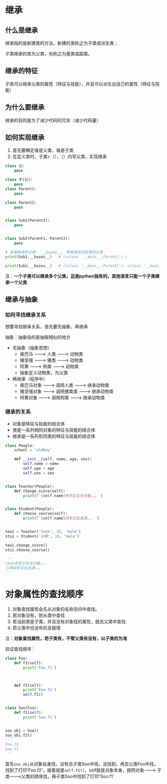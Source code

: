 # 继承

## 什么是继承

继承指的是新建类的方法，新建的类称之为子类或派生类；

子类继承的类为父类，也称之为基类或超类。

## 继承的特征

子类可以继承父类的属性（特征与技能），并且可以派生出自己的属性（特征与技能）

## 为什么要继承

继承的目的是为了减少代码的冗余（减少代码量）

## 如何实现继承

1. 首先要确定谁是父类，谁是子类
2. 在定义类时，子类+（），（）内写父类，实现继承

```python
class 父:
    pass

class 子(父):
    pass
class Parent1:
    pass

class Parent2:
    pass


class Sub1(Parent1):
    pass


class Sub2(Parent1, Parent2):
    pass

# 查看继承的父类： __bases__, 用来查找当前类的父类
print(Sub1.__bases__)   # (<class '__main__.Parent1'>,)

print(Sub2.__bases__)   # (<class '__main__.Parent1'>, <class '__main__.Parent2'>)
```

注：**一个子类可以继承多个父类，这是python独有的，其他语言只能一个子类继承一个父类**

## 继承与抽象

### 如何寻找继承关系

想要寻找继承关系，首先要先抽象，再继承

抽象：抽象指的是抽取相似的地方

- 先抽象（抽象思想）
  - 奥巴马 ---> 人类 ---> 动物类
  - 猪坚强 ---> 猪类 ---> 动物类
  - 阿黄 ---> 狗类 ---> 动物类
  - 抽象定义动物类，为父类
- 再继承（程序中）
  - 奥巴马对象 ---> 调用人类 ---> 继承动物类
  - 猪坚强对象 ---> 调用猪类类 ---> 继承动物类
  - 阿黄对象 ---> 调用狗类 ---> 继承动物类

### 继承的关系

- 对象是特征与技能的结合体
- 类是一系列相同对象的特征与技能的结合体
- 继承是一系列形同类的特征与技能的结合体

```python
class People:
    school = 'oldboy'

    def __init__(self, name, age, sex):
        self.name = name
        self.age = age
        self.sex = sex


class Teacher(People):
    def change_score(self):
        print(f'{self.name}老师正在该分数。。。')


class Student(People):
    def choose_course(self):
        print(f'{self.name}同学正在选课。。。')


tea1 = Teacher('tank', 18, 'male')
stu1 = Student('小明', 18, 'male')

tea1.change_score()
stu1.choose_course()

'''
tank老师正在该分数。。。
小明同学正在选课。。。
'''
```

# 对象属性的查找顺序

1. 对象查找属性会先从对象的名称空间中查找。
2. 若对象没有，则从类中查找
3. 若当前类是子类，并且没有对象找的属性，就去父类中查找
4. 若父类中也没有机会报错

注：**对象查找属性，若子类有，不管父类有没有，以子类的为准**

验证查找顺序：

```python
class Foo:
    def f1(self):
        print('Foo.f1')



    def f2(self):
        print('Foo.f2')
        self.f1()


class Soo(Foo):
    def f1(self):
        print('Soo.f1')


soo_obj = Soo()
soo_obj.f2()
'''
Foo.f2
Soo.f1
'''
```

首先`soo_obj`从对象自身找，没有去子类Soo中找，没找到，再去父类Foo中找，找到了打印'Foo.f2'，接着就是`self.f1()`，self就是对象本身，按照对象---> 子类--->父类的顺序找，再子类Soo中找到了打印'Soo.f1'